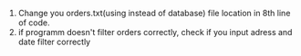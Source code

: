 1. Change you orders.txt(using instead of database) file location in 8th line of code.
2. if programm doesn't filter orders correctly, check if you input adress and date filter correctly
